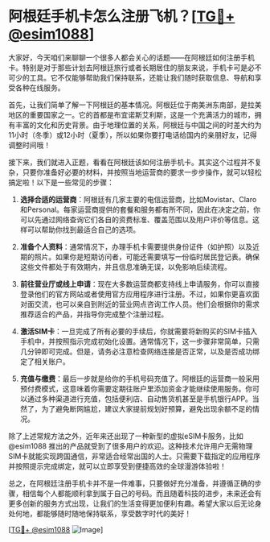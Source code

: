 # 阿根廷手机卡怎么注册飞机？[[TG💪+ @esim1088](https://t.me/s/esim1088)]

大家好，今天咱们来聊聊一个很多人都会关心的话题——在阿根廷如何注册手机卡。特别是对于那些计划去阿根廷旅行或者长期居住的朋友来说，手机卡可是必不可少的工具。它不仅能够帮助我们保持联系，还能让我们随时获取信息、导航和享受各种在线服务。

首先，让我们简单了解一下阿根廷的基本情况。阿根廷位于南美洲东南部，是拉美地区的重要国家之一。它的首都是布宜诺斯艾利斯，这是一个充满活力的城市，拥有丰富的文化和历史背景。由于地理位置的关系，阿根廷与中国之间的时差大约为11小时（冬季）或12小时（夏季），所以如果你要打电话给国内的亲朋好友，记得调整时间哦！

接下来，我们就进入正题，看看在阿根廷该如何注册手机卡。其实这个过程并不复杂，只要你准备好必要的材料，并按照当地运营商的要求一步步操作，就可以轻松搞定啦！以下是一些常见的步骤：

1. **选择合适的运营商**：阿根廷有几家主要的电信运营商，比如Movistar、Claro和Personal。每家运营商提供的套餐和服务都有所不同，因此在决定之前，你可以先通过网络查询它们各自的资费标准、覆盖范围以及用户评价等信息。这样可以帮助你找到最适合自己的选项。

2. **准备个人资料**：通常情况下，办理手机卡需要提供身份证件（如护照）以及近期的照片。如果你是短期访问者，可能还需要填写一份临时居民登记表。确保这些文件都处于有效期内，并且信息准确无误，以免影响后续流程。

3. **前往营业厅或线上申请**：现在大多数运营商都支持线上申请服务，你可以直接登录他们的官方网站或者使用官方应用程序进行注册。不过，如果你更喜欢面对面交流，也可以亲自到附近的营业网点咨询工作人员。他们会根据你的需求推荐适合的产品，并指导你完成整个注册过程。

4. **激活SIM卡**：一旦完成了所有必要的手续后，你就需要将新购买的SIM卡插入手机中，并按照指示完成初始化设置。通常情况下，这一步骤非常简单，只需几分钟即可完成。但是，请务必注意检查网络连接是否正常，以及是否成功绑定了相关账户。

5. **充值与缴费**：最后一步就是给你的手机号码充值了。阿根廷的运营商一般采用预付费模式，这意味着你需要定期往账户里添加资金才能继续使用服务。你可以通过多种渠道进行充值，包括便利店、自动售货机甚至是手机银行APP。当然了，为了避免断网尴尬，建议大家提前规划好预算，避免出现余额不足的情况。

除了上述常规方法之外，近年来还出现了一种新型的虚拟eSIM卡服务，比如@esim1088 推出的产品就受到了很多用户的欢迎。这种技术允许用户无需物理SIM卡就能实现跨国通信，非常适合经常出国的人士。只需要下载指定的应用程序并按照提示完成绑定，就可以立即享受到便捷高效的全球漫游体验啦！

总之，在阿根廷注册手机卡并不是一件难事，只要做好充分准备，并遵循正确的步骤，相信每个人都能顺利拿到属于自己的号码。而且随着科技的进步，未来还会有更多创新的服务方式出现，让我们的生活变得更加便利有趣。希望大家以后无论身处何地，都能够随时随地保持联系，享受数字时代的美好！

[[TG💪+ @esim1088](https://t.me/s/esim1088) ![Image](https://i.postimg.cc/4NQfJmqS/Snipaste-2025-05-13-00-14-12.png)]